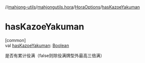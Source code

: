 //[mahjong-utils](../../../index.md)/[mahjongutils.hora](../index.md)/[HoraOptions](index.md)/[hasKazoeYakuman](has-kazoe-yakuman.md)

# hasKazoeYakuman

[common]\
val [hasKazoeYakuman](has-kazoe-yakuman.md): [Boolean](https://kotlinlang.org/api/latest/jvm/stdlib/kotlin/-boolean/index.html)

是否有累计役满（false则除役满牌型外最高三倍满）
